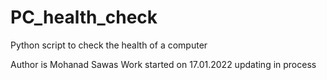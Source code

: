 # PC_health_check
Python script to check the health of a computer

Author is Mohanad Sawas
Work started on 17.01.2022
updating in process
